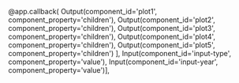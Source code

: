 @app.callback(
    Output(component_id='plot1', component_property='children'),
    Output(component_id='plot2', component_property='children'),
    Output(component_id='plot3', component_property='children'),
    Output(component_id='plot4', component_property='children'),
    Output(component_id='plot5', component_property='children')
],
        Input(component_id='input-type', component_property='value'),
        Input(component_id='input-year', component_property='value')],
        
